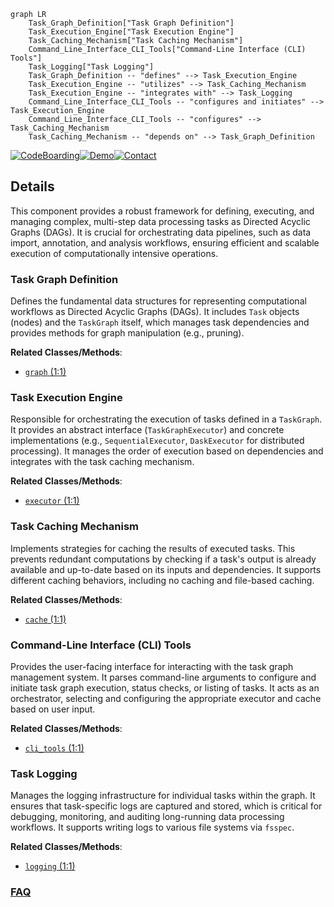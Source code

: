 ```mermaid
graph LR
    Task_Graph_Definition["Task Graph Definition"]
    Task_Execution_Engine["Task Execution Engine"]
    Task_Caching_Mechanism["Task Caching Mechanism"]
    Command_Line_Interface_CLI_Tools["Command-Line Interface (CLI) Tools"]
    Task_Logging["Task Logging"]
    Task_Graph_Definition -- "defines" --> Task_Execution_Engine
    Task_Execution_Engine -- "utilizes" --> Task_Caching_Mechanism
    Task_Execution_Engine -- "integrates with" --> Task_Logging
    Command_Line_Interface_CLI_Tools -- "configures and initiates" --> Task_Execution_Engine
    Command_Line_Interface_CLI_Tools -- "configures" --> Task_Caching_Mechanism
    Task_Caching_Mechanism -- "depends on" --> Task_Graph_Definition
```

[![CodeBoarding](https://img.shields.io/badge/Generated%20by-CodeBoarding-9cf?style=flat-square)](https://github.com/CodeBoarding/CodeBoarding)[![Demo](https://img.shields.io/badge/Try%20our-Demo-blue?style=flat-square)](https://www.codeboarding.org/demo)[![Contact](https://img.shields.io/badge/Contact%20us%20-%20contact@codeboarding.org-lightgrey?style=flat-square)](mailto:contact@codeboarding.org)

## Details

This component provides a robust framework for defining, executing, and managing complex, multi-step data processing tasks as Directed Acyclic Graphs (DAGs). It is crucial for orchestrating data pipelines, such as data import, annotation, and analysis workflows, ensuring efficient and scalable execution of computationally intensive operations.

### Task Graph Definition
Defines the fundamental data structures for representing computational workflows as Directed Acyclic Graphs (DAGs). It includes `Task` objects (nodes) and the `TaskGraph` itself, which manages task dependencies and provides methods for graph manipulation (e.g., pruning).


**Related Classes/Methods**:

- <a href="https://github.com/iossifovlab/gpf/dae/dae/task_graph/graph.py#L1-L1" target="_blank" rel="noopener noreferrer">`graph` (1:1)</a>


### Task Execution Engine
Responsible for orchestrating the execution of tasks defined in a `TaskGraph`. It provides an abstract interface (`TaskGraphExecutor`) and concrete implementations (e.g., `SequentialExecutor`, `DaskExecutor` for distributed processing). It manages the order of execution based on dependencies and integrates with the task caching mechanism.


**Related Classes/Methods**:

- <a href="https://github.com/iossifovlab/gpf/dae/dae/task_graph/executor.py#L1-L1" target="_blank" rel="noopener noreferrer">`executor` (1:1)</a>


### Task Caching Mechanism
Implements strategies for caching the results of executed tasks. This prevents redundant computations by checking if a task's output is already available and up-to-date based on its inputs and dependencies. It supports different caching behaviors, including no caching and file-based caching.


**Related Classes/Methods**:

- <a href="https://github.com/iossifovlab/gpf/dae/dae/task_graph/cache.py#L1-L1" target="_blank" rel="noopener noreferrer">`cache` (1:1)</a>


### Command-Line Interface (CLI) Tools
Provides the user-facing interface for interacting with the task graph management system. It parses command-line arguments to configure and initiate task graph execution, status checks, or listing of tasks. It acts as an orchestrator, selecting and configuring the appropriate executor and cache based on user input.


**Related Classes/Methods**:

- <a href="https://github.com/iossifovlab/gpf/dae/dae/task_graph/cli_tools.py#L1-L1" target="_blank" rel="noopener noreferrer">`cli_tools` (1:1)</a>


### Task Logging
Manages the logging infrastructure for individual tasks within the graph. It ensures that task-specific logs are captured and stored, which is critical for debugging, monitoring, and auditing long-running data processing workflows. It supports writing logs to various file systems via `fsspec`.


**Related Classes/Methods**:

- <a href="https://github.com/iossifovlab/gpf/dae/dae/task_graph/logging.py#L1-L1" target="_blank" rel="noopener noreferrer">`logging` (1:1)</a>




### [FAQ](https://github.com/CodeBoarding/GeneratedOnBoardings/tree/main?tab=readme-ov-file#faq)